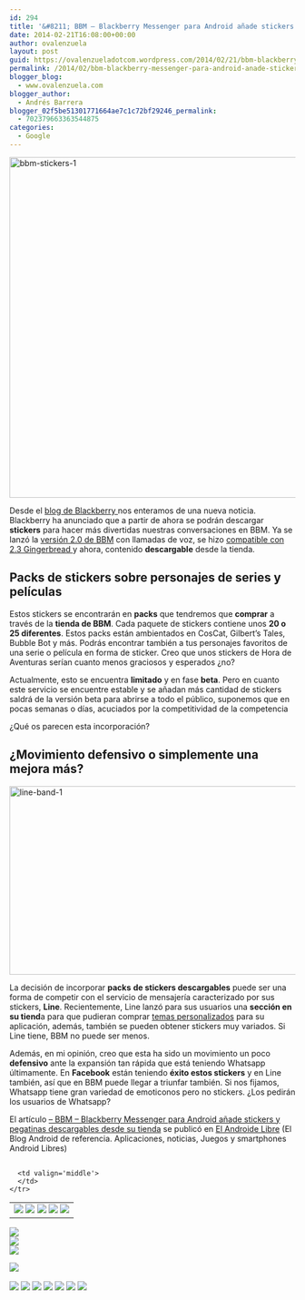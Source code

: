 ```yaml
---
id: 294
title: '&#8211; BBM – Blackberry Messenger para Android añade stickers y pegatinas descargables desde su tienda'
date: 2014-02-21T16:08:00+00:00
author: ovalenzuela
layout: post
guid: https://ovalenzueladotcom.wordpress.com/2014/02/21/bbm-blackberry-messenger-para-android-anade-stickers-y-pegatinas-descargables-desde-su-tienda
permalink: /2014/02/bbm-blackberry-messenger-para-android-anade-stickers-y-pegatinas-descargables-desde-su-tienda.html
blogger_blog:
  - www.ovalenzuela.com
blogger_author:
  - Andrés Barrera
blogger_02f5be51301771664ae7c1c72bf29246_permalink:
  - 702379663363544875
categories:
  - Google
---
```

[<img class="alignnone size-large wp-image-128115" alt="bbm-stickers-1" src="http://www.elandroidelibre.com/wp-content/uploads/2014/02/bbm-stickers-1-569x600.png" width="569" height="600" />](http://www.elandroidelibre.com/wp-content/uploads/2014/02/bbm-stickers-1.png)

Desde el <a href="http://blogs.blackberry.com/2014/02/bbm-stickers-beta/" target="_blank">blog de Blackberry </a>nos enteramos de una nueva noticia. Blackberry ha anunciado que a partir de ahora se podrán descargar **stickers** para hacer más divertidas nuestras conversaciones en BBM. Ya se lanzó la <a title="BBM 2.0, llamadas gratis, integración con Dropbox, Canales y conversaciones mejoradas" href="http://www.elandroidelibre.com/2014/02/bbm-2-0-llamadas-gratis-integracion-con-dropbox-canales-y-conversaciones-mejoradas.html" target="_blank">versión 2.0 de BBM</a> con llamadas de voz, se hizo <a title="Blackberry Messenger ya es compatible con todos los Android 2.3 Gingerbread" href="http://www.elandroidelibre.com/2014/02/blackberry-messenger-ya-es-compatible-con-todos-los-android-2-3-gingerbread.html" target="_blank">compatible con 2.3 Gingerbread </a>y ahora, contenido **descargable** desde la tienda.

## Packs de stickers sobre personajes de series y películas

Estos stickers se encontrarán en **packs** que tendremos que **comprar** a través de la **tienda de BBM**. Cada paquete de stickers contiene unos **20 o 25 diferentes**. Estos packs están ambientados en CosCat, Gilbert’s Tales, Bubble Bot y más. Podrás encontrar también a tus personajes favoritos de una serie o película en forma de sticker. Creo que unos stickers de Hora de Aventuras serían cuanto menos graciosos y esperados ¿no?

Actualmente, esto se encuentra **limitado** y en fase **beta**. Pero en cuanto este servicio se encuentre estable y se añadan más cantidad de stickers saldrá de la versión beta para abrirse a todo el público, suponemos que en pocas semanas o días, acuciados por la competitividad de la competencia

¿Qué os parecen esta incorporación?

## ¿Movimiento defensivo o simplemente una mejora más?

[<img class="alignnone size-full wp-image-97864" alt="line-band-1" src="http://www.elandroidelibre.com/wp-content/uploads/2013/05/line-band-1.jpg" width="526" height="332" />](http://www.elandroidelibre.com/wp-content/uploads/2013/05/line-band-1.jpg)

La decisión de incorporar **packs** **de stickers descargables** puede ser una forma de competir con el servicio de mensajería caracterizado por sus stickers, **Line**. Recientemente, Line lanzó para sus usuarios una **sección en su tiend**a para que pudieran comprar <a title="LINE para Android presenta su tienda de temas para personalizar LINE como quieras" href="http://www.elandroidelibre.com/2014/02/line-para-android-presenta-su-tienda-de-temas-para-personalizar-line-como-queiras.html" target="_blank">temas personalizados</a> para su aplicación, además, también se pueden obtener stickers muy variados. Si Line tiene, BBM no puede ser menos.

Además, en mi opinión, creo que esta ha sido un movimiento un poco **defensivo** ante la expansión tan rápida que está teniendo Whatsapp últimamente. En **Facebook** están teniendo **éxito estos stickers** y en Line también, así que en BBM puede llegar a triunfar también. Si nos fijamos, Whatsapp tiene gran variedad de emoticonos pero no stickers. ¿Los pedirán los usuarios de Whatsapp?

El artículo [&#8211; BBM – Blackberry Messenger para Android añade stickers y pegatinas descargables desde su tienda](http://www.elandroidelibre.com/2014/02/bbm-blackberry-messenger-para-android-anade-stickers-y-pegatinas-descargables-desde-su-tienda.html) se publicó en [El Androide Libre](http://www.elandroidelibre.com) (El Blog Android de referencia. Aplicaciones, noticias, Juegos y smartphones Android Libres)


<img width="1" height="1" src="http://rss.feedsportal.com/c/34005/f/617036/s/37638705/sc/5/mf.gif" border="0" /> 

<div>
  <table border='0'>
    <tr>
      <td valign='middle'>
        <a href="http://share.feedsportal.com/share/twitter/?u=http%3A%2F%2Fwww.elandroidelibre.com%2F2014%2F02%2Fbbm-blackberry-messenger-para-android-anade-stickers-y-pegatinas-descargables-desde-su-tienda.html&t=-+BBM+%E2%80%93+Blackberry+Messenger+para+Android+a%C3%B1ade+stickers+y+pegatinas+descargables+desde+su+tienda" target="_blank"><img src="http://res3.feedsportal.com/social/twitter.png" border="0" /></a> <a href="http://share.feedsportal.com/share/facebook/?u=http%3A%2F%2Fwww.elandroidelibre.com%2F2014%2F02%2Fbbm-blackberry-messenger-para-android-anade-stickers-y-pegatinas-descargables-desde-su-tienda.html&t=-+BBM+%E2%80%93+Blackberry+Messenger+para+Android+a%C3%B1ade+stickers+y+pegatinas+descargables+desde+su+tienda" target="_blank"><img src="http://res3.feedsportal.com/social/facebook.png" border="0" /></a> <a href="http://share.feedsportal.com/share/linkedin/?u=http%3A%2F%2Fwww.elandroidelibre.com%2F2014%2F02%2Fbbm-blackberry-messenger-para-android-anade-stickers-y-pegatinas-descargables-desde-su-tienda.html&t=-+BBM+%E2%80%93+Blackberry+Messenger+para+Android+a%C3%B1ade+stickers+y+pegatinas+descargables+desde+su+tienda" target="_blank"><img src="http://res3.feedsportal.com/social/linkedin.png" border="0" /></a> <a href="http://share.feedsportal.com/share/gplus/?u=http%3A%2F%2Fwww.elandroidelibre.com%2F2014%2F02%2Fbbm-blackberry-messenger-para-android-anade-stickers-y-pegatinas-descargables-desde-su-tienda.html&t=-+BBM+%E2%80%93+Blackberry+Messenger+para+Android+a%C3%B1ade+stickers+y+pegatinas+descargables+desde+su+tienda" target="_blank"><img src="http://res3.feedsportal.com/social/googleplus.png" border="0" /></a> <a href="http://share.feedsportal.com/share/email/?u=http%3A%2F%2Fwww.elandroidelibre.com%2F2014%2F02%2Fbbm-blackberry-messenger-para-android-anade-stickers-y-pegatinas-descargables-desde-su-tienda.html&t=-+BBM+%E2%80%93+Blackberry+Messenger+para+Android+a%C3%B1ade+stickers+y+pegatinas+descargables+desde+su+tienda" target="_blank"><img src="http://res3.feedsportal.com/social/email.png" border="0" /></a>
      </td>
      
      <td valign='middle'>
      </td>
    </tr>
  </table>
</div>

[<img src="http://da.feedsportal.com/r/186530945995/u/49/f/617036/c/34005/s/37638705/sc/5/rc/1/rc.img" border="0" />](http://da.feedsportal.com/r/186530945995/u/49/f/617036/c/34005/s/37638705/sc/5/rc/1/rc.htm)  
[<img src="http://da.feedsportal.com/r/186530945995/u/49/f/617036/c/34005/s/37638705/sc/5/rc/2/rc.img" border="0" />](http://da.feedsportal.com/r/186530945995/u/49/f/617036/c/34005/s/37638705/sc/5/rc/2/rc.htm)  
[<img src="http://da.feedsportal.com/r/186530945995/u/49/f/617036/c/34005/s/37638705/sc/5/rc/3/rc.img" border="0" />](http://da.feedsportal.com/r/186530945995/u/49/f/617036/c/34005/s/37638705/sc/5/rc/3/rc.htm)

[<img src="http://da.feedsportal.com/r/186530945995/u/49/f/617036/c/34005/s/37638705/a2.img" border="0" />](http://da.feedsportal.com/r/186530945995/u/49/f/617036/c/34005/s/37638705/a2.htm)
<img width="1" height="1" src="http://pi.feedsportal.com/r/186530945995/u/49/f/617036/c/34005/s/37638705/a2t.img" border="0" /> 

<div>
  <a href="http://feeds.feedburner.com/~ff/elandroidelibre?a=9kmLKoGMIDQ:H0oxzOAsg3U:ecdYMiMMAMM"><img src="http://feeds.feedburner.com/~ff/elandroidelibre?d=ecdYMiMMAMM" border="0" /></a> <a href="http://feeds.feedburner.com/~ff/elandroidelibre?a=9kmLKoGMIDQ:H0oxzOAsg3U:V_sGLiPBpWU"><img src="http://feeds.feedburner.com/~ff/elandroidelibre?i=9kmLKoGMIDQ:H0oxzOAsg3U:V_sGLiPBpWU" border="0" /></a> <a href="http://feeds.feedburner.com/~ff/elandroidelibre?a=9kmLKoGMIDQ:H0oxzOAsg3U:7Q72WNTAKBA"><img src="http://feeds.feedburner.com/~ff/elandroidelibre?d=7Q72WNTAKBA" border="0" /></a> <a href="http://feeds.feedburner.com/~ff/elandroidelibre?a=9kmLKoGMIDQ:H0oxzOAsg3U:dnMXMwOfBR0"><img src="http://feeds.feedburner.com/~ff/elandroidelibre?d=dnMXMwOfBR0" border="0" /></a> <a href="http://feeds.feedburner.com/~ff/elandroidelibre?a=9kmLKoGMIDQ:H0oxzOAsg3U:yIl2AUoC8zA"><img src="http://feeds.feedburner.com/~ff/elandroidelibre?d=yIl2AUoC8zA" border="0" /></a> <a href="http://feeds.feedburner.com/~ff/elandroidelibre?a=9kmLKoGMIDQ:H0oxzOAsg3U:qj6IDK7rITs"><img src="http://feeds.feedburner.com/~ff/elandroidelibre?d=qj6IDK7rITs" border="0" /></a> <a href="http://feeds.feedburner.com/~ff/elandroidelibre?a=9kmLKoGMIDQ:H0oxzOAsg3U:I9og5sOYxJI"><img src="http://feeds.feedburner.com/~ff/elandroidelibre?d=I9og5sOYxJI" border="0" /></a>
</div>

<img src="http://feeds.feedburner.com/~r/elandroidelibre/~4/9kmLKoGMIDQ" height="1" width="1" />